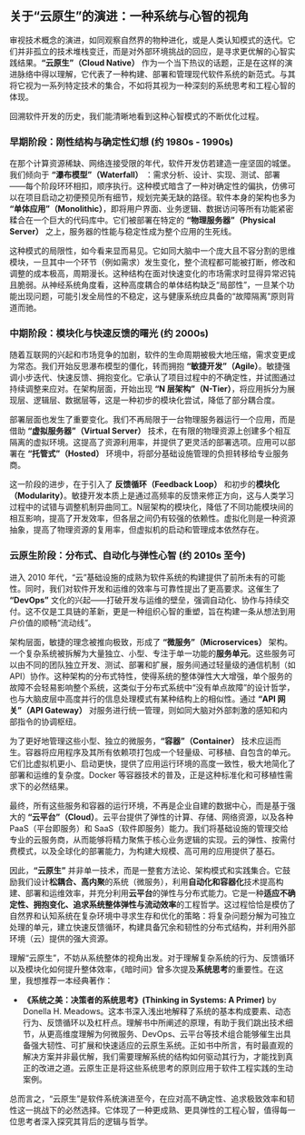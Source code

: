 
## 关于“云原生”的演进：一种系统与心智的视角

审视技术概念的演进，如同观察自然界的物种进化，或是人类认知模式的迭代。它们并非孤立的技术堆栈变迁，而是对外部环境挑战的回应，是寻求更优解的心智实践结果。**“云原生”（Cloud Native）** 作为一个当下热议的话题，正是在这样的演进脉络中得以理解，它代表了一种构建、部署和管理现代软件系统的新范式。与其将它视为一系列特定技术的集合，不如将其视为一种深刻的系统思考和工程心智的体现。

回溯软件开发的历史，我们能清晰地看到这种心智模式的不断优化过程。

### 早期阶段：刚性结构与确定性幻想 (约 1980s - 1990s)

在那个计算资源稀缺、网络连接受限的年代，软件开发仿若建造一座坚固的城堡。我们倾向于 **“瀑布模型”（Waterfall）** ：需求分析、设计、实现、测试、部署——每个阶段环环相扣，顺序执行。这种模式暗含了一种对确定性的偏执，仿佛可以在项目启动之初便预见所有细节，规划完美无缺的路径。软件本身的架构也多为 **“单体应用”（Monolithic）**，即将用户界面、业务逻辑、数据访问等所有功能紧密糅合在一个巨大的代码库中。它们被部署在特定的 **“物理服务器”（Physical Server）** 之上，服务器的性能与稳定性成为整个应用的生死线。

这种模式的局限性，如今看来显而易见。它如同大脑中一个庞大且不容分割的思维模块，一旦其中一个环节（例如需求）发生变化，整个流程都可能被打断，修改和调整的成本极高，周期漫长。这种结构在面对快速变化的市场需求时显得异常迟钝且脆弱。从神经系统角度看，这种高度耦合的单体结构缺乏“局部性”，一旦某个功能出现问题，可能引发全局性的不稳定，这与健康系统应具备的“故障隔离”原则背道而驰。

### 中期阶段：模块化与快速反馈的曙光 (约 2000s)

随着互联网的兴起和市场竞争的加剧，软件的生命周期被极大地压缩，需求变更成为常态。我们开始反思瀑布模型的僵化，转而拥抱 **“敏捷开发”（Agile）**。敏捷强调小步迭代、快速反馈、拥抱变化。它承认了项目过程中的不确定性，并试图通过持续调整来应对。在架构层面，开始出现 **“N 层架构”（N-Tier）**，将应用拆分为展现层、逻辑层、数据层等，这是一种初步的模块化尝试，降低了部分耦合度。

部署层面也发生了重要变化。我们不再局限于一台物理服务器运行一个应用，而是借助 **“虚拟服务器”（Virtual Server）** 技术，在有限的物理资源上创建多个相互隔离的虚拟环境。这提高了资源利用率，并提供了更灵活的部署选项。应用可以部署在 **“托管式”（Hosted）** 环境中，将部分基础设施管理的负担转移给专业服务商。

这一阶段的进步，在于引入了 **反馈循环（Feedback Loop）** 和初步的**模块化（Modularity）**。敏捷开发本质上是通过高频率的反馈来修正方向，这与人类学习过程中的试错与调整机制异曲同工。N层架构的模块化，降低了不同功能模块间的相互影响，提高了开发效率，但各层之间仍有较强的依赖性。虚拟化则是一种资源抽象，提高了物理资源的复用率，但虚拟机的启动和管理成本依然存在。

### 云原生阶段：分布式、自动化与弹性心智 (约 2010s 至今)

进入 2010 年代，“云”基础设施的成熟为软件系统的构建提供了前所未有的可能性。同时，我们对软件开发和运维的效率与可靠性提出了更高要求。这催生了 **“DevOps”** 文化的兴起——打破开发与运维的壁垒，强调自动化、协作与持续交付。这不仅是工具链的革新，更是一种组织心智的重塑，旨在构建一条从想法到用户价值的顺畅“流动线”。

架构层面，敏捷的理念被推向极致，形成了 **“微服务”（Microservices）** 架构。一个复杂系统被拆解为大量独立、小型、专注于单一功能的**服务单元**。这些服务可以由不同的团队独立开发、测试、部署和扩展，服务间通过轻量级的通信机制（如 API）协作。这种架构的分布式特性，使得系统的整体弹性大大增强，单个服务的故障不会轻易影响整个系统，这类似于分布式系统中“没有单点故障”的设计哲学，也与大脑皮层中高度并行的信息处理模式有某种结构上的相似性。通过 **“API 网关”（API Gateway）** 对服务进行统一管理，则如同大脑对外部刺激的感知和内部指令的协调枢纽。

为了更好地管理这些小型、独立的微服务，**“容器”（Container）** 技术应运而生。容器将应用程序及其所有依赖项打包成一个轻量级、可移植、自包含的单元。它们比虚拟机更小、启动更快，提供了应用运行环境的高度一致性，极大地简化了部署和运维的复杂度。Docker 等容器技术的普及，正是这种标准化和可移植性需求下的必然结果。

最终，所有这些服务和容器的运行环境，不再是企业自建的数据中心，而是基于强大的 **“云平台”（Cloud）**。云平台提供了弹性的计算、存储、网络资源，以及各种 PaaS（平台即服务）和 SaaS（软件即服务）能力。我们将基础设施的管理交给专业的云服务商，从而能够将精力聚焦于核心业务逻辑的实现。云的弹性、按需付费模式，以及全球化的部署能力，为构建大规模、高可用的应用提供了基石。

因此，**“云原生”** 并非单一技术，而是一整套方法论、架构模式和实践集合。它鼓励我们设计**松耦合、高内聚**的系统（微服务），利用**自动化和容器化**技术提高构建、部署和运维效率，并充分利用**云平台**的弹性与分布式能力。它是一种**适应不确定性、拥抱变化、追求系统整体弹性与流动效率**的工程哲学。这过程恰恰是模仿了自然界和认知系统在复杂环境中寻求生存和优化的策略：将复杂问题分解为可独立处理的单元，建立快速反馈循环，构建具备冗余和韧性的分布式结构，并利用外部环境（云）提供的强大资源。

理解“云原生”，不妨从系统整体的视角出发。对于理解复杂系统的行为、反馈循环以及模块化如何提升整体效率，《暗时间》曾多次提及**系统思考**的重要性。在这里，我想推荐一本经典著作：

*   **《系统之美：决策者的系统思考》(Thinking in Systems: A Primer)** by Donella H. Meadows。这本书深入浅出地解释了系统的基本构成要素、动态行为、反馈循环以及杠杆点。理解书中所阐述的原理，有助于我们跳出技术细节，从更高维度理解为何微服务、DevOps、云平台等技术组合能够催生出具备强大韧性、可扩展和快速适应的云原生系统。正如书中所言，有时最直观的解决方案并非最优解，我们需要理解系统的结构如何驱动其行为，才能找到真正的改进之道。云原生正是将这些系统思考的原则应用于软件工程实践的生动案例。

总而言之，“云原生”是软件系统演进至今，在应对高不确定性、追求极致效率和韧性这一挑战下的必然选择。它体现了一种更成熟、更具弹性的工程心智，值得每一位思考者深入探究其背后的逻辑与哲学。